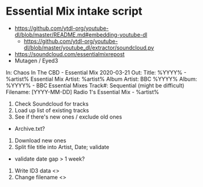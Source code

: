 # Essential Mix intake script

* https://github.com/ytdl-org/youtube-dl/blob/master/README.md#embedding-youtube-dl
  - https://github.com/ytdl-org/youtube-dl/blob/master/youtube_dl/extractor/soundcloud.py
* https://soundcloud.com/essentialmixrepost
* Mutagen / Eyed3

In:  Chaos In The CBD - Essential Mix 2020-03-21
Out:
  Title:        %YYYY% - %artist% Essential Mix
  Artist:       %artist%
  Album Artist: BBC %YYYY%
  Album:        %YYYY% - BBC Essential Mixes
  Track#:       Sequential (might be difficult)
  Filename:     [YYYY-MM-DD] Radio 1's Essential Mix - %artist%


1. Check Soundcloud for tracks
1. Load up list of existing tracks
1. See if there's new ones / exclude old ones
  - Archive.txt?
1. Download new ones
1. Split file title into Artist, Date; validate
  - validate date gap > 1 week?
1. Write ID3 data <>
1. Change filename <>
